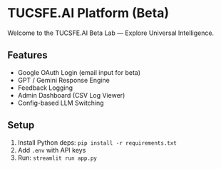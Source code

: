 # TUCSFE.AI Platform (Beta)
Welcome to the TUCSFE.AI Beta Lab — Explore Universal Intelligence.

## Features
- Google OAuth Login (email input for beta)
- GPT / Gemini Response Engine
- Feedback Logging
- Admin Dashboard (CSV Log Viewer)
- Config-based LLM Switching

## Setup
1. Install Python deps: `pip install -r requirements.txt`
2. Add `.env` with API keys
3. Run: `streamlit run app.py`